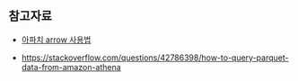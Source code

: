 ## 참고자료 ##

* [아파치 arrow 사용법](https://yahwang.github.io/posts/83)

* https://stackoverflow.com/questions/42786398/how-to-query-parquet-data-from-amazon-athena
